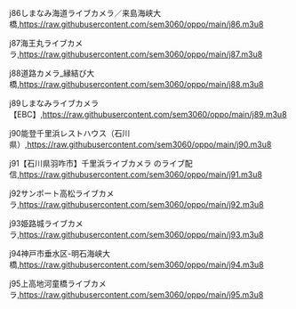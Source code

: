 j86しまなみ海道ライブカメラ／来島海峡大橋,https://raw.githubusercontent.com/sem3060/oppo/main/j86.m3u8 

j87海王丸ライブカメラ,https://raw.githubusercontent.com/sem3060/oppo/main/j87.m3u8 

j88道路カメラ_縁結び大橋,https://raw.githubusercontent.com/sem3060/oppo/main/j88.m3u8

j89しまなみライブカメラ【EBC】,https://raw.githubusercontent.com/sem3060/oppo/main/j89.m3u8 

j90能登千里浜レストハウス（石川県）,https://raw.githubusercontent.com/sem3060/oppo/main/j90.m3u8 

j91【石川県羽咋市】千里浜ライブカメラ のライブ配信,https://raw.githubusercontent.com/sem3060/oppo/main/j91.m3u8 

j92サンポート高松ライブカメラ,https://raw.githubusercontent.com/sem3060/oppo/main/j92.m3u8 

j93姫路城ライブカメラ,https://raw.githubusercontent.com/sem3060/oppo/main/j93.m3u8 

j94神戸市垂水区-明石海峡大橋,https://raw.githubusercontent.com/sem3060/oppo/main/j94.m3u8 

j95上高地河童橋ライブカメラ,https://raw.githubusercontent.com/sem3060/oppo/main/j95.m3u8 

